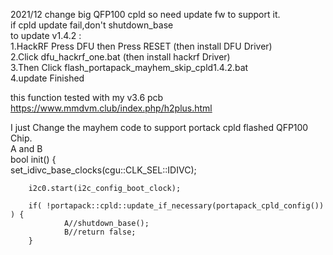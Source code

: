 2021/12 change big QFP100 cpld so need update fw to support it.                                                         
if cpld update fail,don't shutdown_base                                                         
to update v1.4.2 :                                                              
1.HackRF Press DFU then Press RESET (then install DFU Driver)                                                            
2.Click dfu_hackrf_one.bat   (then install hackrf Driver)                                                           
3.Then Click flash_portapack_mayhem_skip_cpld1.4.2.bat                                                          
4.update Finished    

this function tested with my v3.6 pcb
https://www.mmdvm.club/index.php/h2plus.html

I just Change the mayhem code to support portack cpld flashed QFP100 Chip.                                                              
A and B                                                         
bool init() {                                                           
        set_idivc_base_clocks(cgu::CLK_SEL::IDIVC);
                                                                
        i2c0.start(i2c_config_boot_clock);
                                                                
        if( !portapack::cpld::update_if_necessary(portapack_cpld_config()) ) {                                                                  
                A//shutdown_base();
                B//return false;
        }

